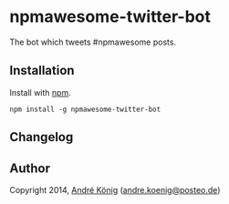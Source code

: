 # npmawesome-twitter-bot

The bot which tweets #npmawesome posts.

## Installation

Install with [npm](https://npmjs.org/package/npmawesome-twitter-bot).

    npm install -g npmawesome-twitter-bot

## Changelog

## Author

Copyright 2014, [André König](http://iam.andrekoenig.info) (andre.koenig@posteo.de)

